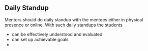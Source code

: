## Daily Standup

Mentors should do daily standup with the mentees either in physical presence or online. With such daily standups the students 

- can be effectively understood and evaluated
- can set up achievable goals
- 